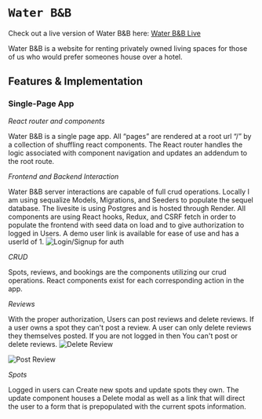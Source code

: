 # `Water B&B`
Check out a live version of Water B&B here:
[Water B&B Live][render]

[render]:https://water-bandb.onrender.com

Water B&B is a website for renting privately owned living spaces for those of us who would prefer someones house over a hotel.

## Features & Implementation
### Single-Page App
*React router and components*

Water B&B is a single page app. All “pages” are rendered at a root url “/” by a
collection of shuffling react components. The React router handles the logic
associated with component navigation and updates an addendum to the root route.

*Frontend and Backend Interaction*

Water B&B server interactions are capable of full crud operations. Locally I am using sequalize Models, Migrations, and Seeders to populate the sequel database. The livesite is using Postgres and is hosted through Render. All components are using React hooks, Redux, and CSRF fetch in order to populate the frontend with seed data on load and to give authorization to logged in Users. A demo user link is available for ease of use and has a userId of 1.
![Login/Signup for auth](https://firebasestorage.googleapis.com/v0/b/airbandb-backend-mod4-pj.appspot.com/o/login.png?alt=media&token=d78e52f7-e2df-46b4-9e1d-a327d201898e)

*CRUD*

Spots, reviews, and bookings are the components utilizing our crud operations.
React components exist for each corresponding action in the app.

*Reviews*

With the proper authorization, Users can post reviews and delete reviews. If a user owns a spot they can't post a review. A user can only delete reviews they themselves posted. If you are not logged in then You can't post or delete reviews.
![Delete Review](https://firebasestorage.googleapis.com/v0/b/airbandb-backend-mod4-pj.appspot.com/o/deleteReview.png?alt=media&token=550125f0-68ef-4ea9-9fd4-3afa3d1a4259)

![Post Review](https://firebasestorage.googleapis.com/v0/b/airbandb-backend-mod4-pj.appspot.com/o/postreview.png?alt=media&token=2b69dc71-00eb-4155-994c-b5a709b27cb2)


*Spots*

Logged in users can Create new spots and update spots they own. The update component houses a Delete modal as well as a link that will direct the user to a form that is prepopulated with the current spots information.
